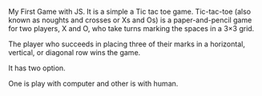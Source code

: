 My First Game with JS.
It is a simple a Tic tac toe game.
Tic-tac-toe (also known as noughts and crosses or Xs and Os) is a paper-and-pencil game for two players, X and O,
who take turns marking the spaces in a 3×3 grid.

The player who succeeds in placing three of their marks in a horizontal, vertical, or diagonal row wins the game.


It has two option.

One is play with computer and other is with human.
